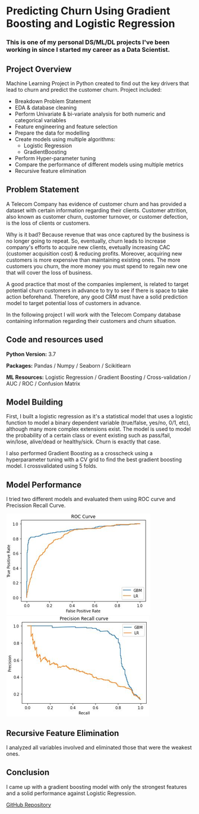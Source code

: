 # Predicting Churn Using Gradient Boosting and Logistic Regression

### This is one of my personal DS/ML/DL projects I've been working in since I started my career as a Data Scientist.

## Project Overview

Machine Learning Project in Python created to find out the key drivers that lead to churn and predict the customer churn.
Project included: 
  - Breakdown Problem Statement
  - EDA & database cleaning
  - Perform Univariate & bi-variate analysis for both numeric and categorical variables
  - Feature engineering and feature selection
  - Prepare the data for modelling
  - Create models using multiple algorithms:
    - Logistic Regression
    - GradientBoosting
  - Perform Hyper-parameter tuning
  - Compare the performance of different models using multiple metrics
  - Recursive feature elimination


## Problem Statement

A Telecom Company has evidence of customer churn and has provided a dataset with certain information regarding their clients. Customer attrition, also known as customer churn, customer turnover, or customer defection, is the loss of clients or customers.

Why is it bad? Because revenue that was once captured by the business is no longer going to repeat. So, eventually, churn leads to increase company's efforts to acquire new clients, evetually increasing CAC (customer acquisition cost) & reducing profits. Moreover, acquiring new customers is more expensive than maintaining existing ones. The more customers you churn, the more money you must spend to regain new one that will cover the loss of business.

A good practice that most of the companies implement, is related to target potential churn customers in advance to try to see if there is space to take action beforehand. Therefore, any good CRM must have a solid prediction model to target potential loss of customers in advance.

In the following project I will work with the Telecom Company database containing information regarding their customers and churn situation.

## Code and resources used
**Python Version:** 3.7

**Packages:** Pandas / Numpy / Seaborn / Scikitlearn

**ML Resources:** Logistic Regression / Gradient Boosting / Cross-validation / AUC / ROC / Confusion Matrix

## Model Building

First, I built a logistic regression as it's a statistical model that uses a logistic function to model a binary dependent variable (true/false, yes/no, 0/1, etc), although many more complex extensions exist. The model is used to model the probability of a certain class or event existing such as pass/fail, win/lose, alive/dead or healthy/sick. Churn is exactly that case.

I also performed Gradient Boosting as a crosscheck using a hyperparameter tuning with a CV grid to find the best gradient boosting model. I crossvalidated using 5 folds.

## Model Performance

I tried two different models and evaluated them using ROC curve and Precission Recall Curve.

![ROC Curve](https://github.com/TWM-Sebastian-S/Predicting-Churn-using-Gradient-Boosting-and-Logistic-Regression/blob/main/ROC%20curve.JPG "ROC Curve") ![Precision Recall Curve](https://github.com/TWM-Sebastian-S/Predicting-Churn-using-Gradient-Boosting-and-Logistic-Regression/blob/main/Precision%20Recall%20Curve.JPG "Precision Recall Curve")


## Recursive Feature Elimination

I analyzed all variables involved and eliminated those that were the weakest ones. 

## Conclusion

I came up with a gradient boosting model with only the strongest features and a solid performance against Logistic Regression.

[GitHub Repository](https://github.com/TWM-Sebastian-S/Predicting-Churn-using-Gradient-Boosting-and-Logistic-Regression)
